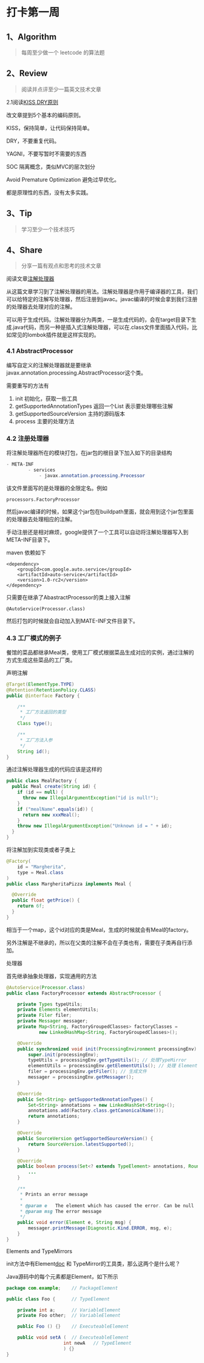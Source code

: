 # 打卡第一周

## 1、Algorithm

> 每周至少做一个 leetcode 的算法题

## 2、Review

> 阅读并点评至少一篇英文技术文章

2.1阅读[KISS,DRY原则](https://medium.com/better-programming/kiss-dry-and-code-principles-every-developer-should-follow-b77d89f51d74)

改文章提到5个基本的编码原则。

KISS，保持简单，让代码保持简单。

DRY，不要重复代码。

YAGNI，不要写暂时不需要的东西

SOC 隔离概念，类似MVC的层次划分

Avoid Premature Optimization 避免过早优化。

都是原理性的东西，没有太多实践。

## 3、Tip

> 学习至少一个技术技巧

## 4、Share

> 分享一篇有观点和思考的技术文章

阅读文章[注解处理器](http://hannesdorfmann.com/annotation-processing/annotationprocessing101)

从这篇文章学习到了注解处理器的用法。注解处理器是作用于编译器的工具，我们可以给特定的注解写处理器，然后注册到javac。javac编译的时候会拿到我们注册的处理器去处理对应的注解。

可以用于生成代码。注解处理器分为两类，一是生成代码的，会在target目录下生成.java代码，而另一种是插入式注解处理器，可以在.class文件里面插入代码，比如常见的lombok插件就是这样实现的。

### 4.1 AbstractProcessor

编写自定义的注解处理器就是要继承javax.annotation.processing.AbstractProcessor这个类。

需要重写的方法有

1. init 初始化，获取一些工具
2. getSupportedAnnotationTypes 返回一个List<String> 表示要处理哪些注解
3. getSupportedSourceVersion 主持的源码版本
4. process 主要的处理方法



### 4.2 注册处理器

将注解处理器所在的模块打包，在jar包的根目录下加入如下的目录结构

```java
- META-INF
		- services
			- javax.annotation.processing.Processor
```

该文件里面写的是处理器的全限定名。例如

```
processors.FactoryProcessor
```

然后javac编译的时候，如果这个jar包在buildpath里面，就会用到这个jar包里面的处理器去处理相应的注解。

手动注册还是相对麻烦，google提供了一个工具可以自动将注解处理器写入到META-INF目录下。

maven 依赖如下

```
<dependency>
    <groupId>com.google.auto.service</groupId>
    <artifactId>auto-service</artifactId>
    <version>1.0-rc2</version>
</dependency>
```

只需要在继承了AbastractProcessor的类上接入注解

```
@AutoService(Processor.class)
```

然后打包的时候就会自动加入到MATE-INF文件目录下。

### 4.3 工厂模式的例子

餐馆的菜品都继承Meal类，使用工厂模式根据菜品生成对应的实例，通过注解的方式生成这些菜品的工厂类。



声明注解

```java
@Target(ElementType.TYPE)
@Retention(RetentionPolicy.CLASS)
public @interface Factory {

    /**
     * 工厂方法返回的类型
     */
    Class type();

    /**
     * 工厂方法入参
     */
    String id();
}
```

通过注解处理器生成的代码应该是这样的

```java
public class MealFactory {
  public Meal create(String id) {
    if (id == null) {
      throw new IllegalArgumentException("id is null!");
    }
    if ("mealName".equals(id)) {
      return new xxxMeal();
    }
    throw new IllegalArgumentException("Unknown id = " + id);
  }
}
```

将注解加到实现类或者子类上

```java
@Factory(
    id = "Margherita",
    type = Meal.class  
)
public class MargheritaPizza implements Meal {

  @Override
  public float getPrice() {
    return 6f;
  }
}
```

相当于一个map，这个id对应的类是Meal，生成的时候就会有Meal的factory。

另外注解是不继承的，所以在父类的注解不会在子类也有，需要在子类再自行添加。



处理器

首先继承抽象处理器，实现通用的方法

```java
@AutoService(Processor.class)
public class FactoryProcessor extends AbstractProcessor {

    private Types typeUtils;
    private Elements elementUtils;
    private Filer filer;
    private Messager messager;
    private Map<String, FactoryGroupedClasses> factoryClasses =
            new LinkedHashMap<String, FactoryGroupedClasses>();

    @Override
    public synchronized void init(ProcessingEnvironment processingEnv) {
        super.init(processingEnv);
        typeUtils = processingEnv.getTypeUtils(); // 处理TypeMirror
        elementUtils = processingEnv.getElementUtils(); // 处理 Element
        filer = processingEnv.getFiler(); // 生成文件
        messager = processingEnv.getMessager(); 
    }

    @Override
    public Set<String> getSupportedAnnotationTypes() {
        Set<String> annotations = new LinkedHashSet<String>();
        annotations.add(Factory.class.getCanonicalName());
        return annotations;
    }

    @Override
    public SourceVersion getSupportedSourceVersion() {
        return SourceVersion.latestSupported();
    }

    @Override
    public boolean process(Set<? extends TypeElement> annotations, RoundEnvironment roundEnv) {
		...
    }

    /**
     * Prints an error message
     *
     * @param e   The element which has caused the error. Can be null
     * @param msg The error message
     */
    public void error(Element e, String msg) {
        messager.printMessage(Diagnostic.Kind.ERROR, msg, e);
    }
}
```



Elements and TypeMirrors

init方法中有Element[doc](https://docs.oracle.com/javase/8/docs/api/javax/lang/model/element/Element.html) 和  TypeMirror的工具类，那么这两个是什么呢？

Java源码中的每个元素都是Element，如下所示

```java
package com.example;	// PackageElement

public class Foo {		// TypeElement

	private int a;		// VariableElement
	private Foo other; 	// VariableElement

	public Foo () {} 	// ExecuteableElement

	public void setA ( 	// ExecuteableElement
	                 int newA	// TypeElement
	                 ) {}
}
```
